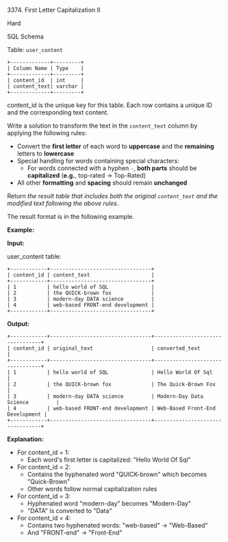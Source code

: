 3374\. First Letter Capitalization II

Hard

SQL Schema

Table: `user_content`

    +-------------+---------+
    | Column Name | Type    |
    +-------------+---------+
    | content_id  | int     |
    | content_text| varchar |
    +-------------+---------+
content_id is the unique key for this table. Each row contains a unique ID and the corresponding text content. 

Write a solution to transform the text in the `content_text` column by applying the following rules:

*   Convert the **first letter** of each word to **uppercase** and the **remaining** letters to **lowercase**
*   Special handling for words containing special characters:
    *   For words connected with a hyphen `-`, **both parts** should be **capitalized** (**e.g.**, top-rated → Top-Rated)
*   All other **formatting** and **spacing** should remain **unchanged**

Return _the result table that includes both the original `content_text` and the modified text following the above rules_.

The result format is in the following example.

**Example:**

**Input:**

user\_content table:

    +------------+---------------------------------+
    | content_id | content_text                    |
    +------------+---------------------------------+
    | 1          | hello world of SQL              |
    | 2          | the QUICK-brown fox             |
    | 3          | modern-day DATA science         |
    | 4          | web-based FRONT-end development |
    +------------+---------------------------------+ 

**Output:**

    +------------+---------------------------------+---------------------------------+
    | content_id | original_text                   | converted_text                  |
    +------------+---------------------------------+---------------------------------+
    | 1          | hello world of SQL              | Hello World Of Sql              |
    | 2          | the QUICK-brown fox             | The Quick-Brown Fox             |
    | 3          | modern-day DATA science         | Modern-Day Data Science         |
    | 4          | web-based FRONT-end development | Web-Based Front-End Development |
    +------------+---------------------------------+---------------------------------+ 

**Explanation:**

*   For content\_id = 1:
    *   Each word's first letter is capitalized: "Hello World Of Sql"
*   For content\_id = 2:
    *   Contains the hyphenated word "QUICK-brown" which becomes "Quick-Brown"
    *   Other words follow normal capitalization rules
*   For content\_id = 3:
    *   Hyphenated word "modern-day" becomes "Modern-Day"
    *   "DATA" is converted to "Data"
*   For content\_id = 4:
    *   Contains two hyphenated words: "web-based" → "Web-Based"
    *   And "FRONT-end" → "Front-End"